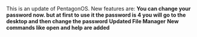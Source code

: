 This is an update of PentagonOS. New features are:
**You can change your password now. but at first to use it the password is 4 you will go to the desktop and then change the password**
**Updated File Manager**
**New commands like open and help are added**
